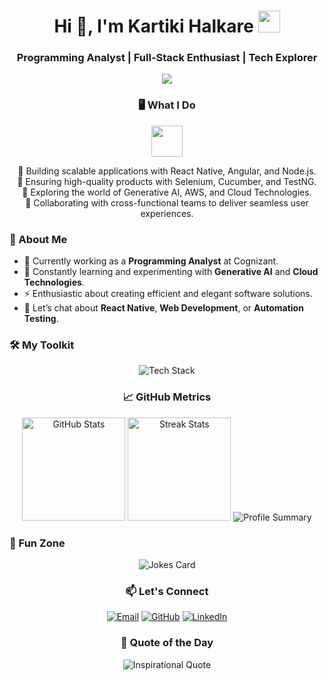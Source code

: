<h1 align="center"> Hi 👋, I'm Kartiki Halkare <img src="https://media.giphy.com/media/hvRJCLFzcasrR4ia7z/giphy.gif" width="35"> </h1> <h3 align="center">Programming Analyst | Full-Stack Enthusiast | Tech Explorer</h3>

<p align="center"> <img src="https://readme-typing-svg.demolab.com?font=Fira+Code&weight=500&size=22&pause=1000&color=09AEBF&background=000000F7&center=true&vCenter=true&width=500&lines=Welcome+to+my+GitHub+Profile!;Crafting+Quality+Code+Everyday.;Turning+Ideas+into+Reality+with+Innovation."> </p>

<h3 align="center"> 🖥️ What I Do </h3> <p align="center"> <img src="https://media.giphy.com/media/L8K62iTDkzGX6/giphy.gif" width="50"> </p> <p align="center"> 🔹 Building scalable applications with React Native, Angular, and Node.js. <br> 🔹 Ensuring high-quality products with Selenium, Cucumber, and TestNG.<br> 🔹 Exploring the world of Generative AI, AWS, and Cloud Technologies.<br> 🔹 Collaborating with cross-functional teams to deliver seamless user experiences. </p>

<h3> 🌟 About Me </h3> <ul> <li> 🔭 Currently working as a <b>Programming Analyst</b> at Cognizant.</li> <li> 🌱 Constantly learning and experimenting with <b>Generative AI</b> and <b>Cloud Technologies</b>.</li> <li> ⚡ Enthusiastic about creating efficient and elegant software solutions.</li> <li> 💬 Let’s chat about <b>React Native</b>, <b>Web Development</b>, or <b>Automation Testing</b>.</li> </ul>

<h3> 🛠️ My Toolkit </h3> <p align="center"> <img src="https://skillicons.dev/icons?i=android,angular,aws,c,cpp,css,docker,figma,firebase,flutter,gcp,git,html,java,javascript,jenkins,matlab,mongodb,nodejs,react,reactnative,ts&perline=8" alt="Tech Stack" /> </p>

<h3 align="center"> 📈 GitHub Metrics </h3> <div align="center"> <img src="https://github-readme-stats.vercel.app/api?username=kimcoder365&show_icons=true&theme=radical&hide=contribs,issues" alt="GitHub Stats" height="165" /> <img src="https://github-readme-streak-stats.herokuapp.com/?user=kimcoder365&theme=radical" alt="Streak Stats" height="165" /> <img src="https://github-profile-summary-cards.vercel.app/api/cards/profile-details?username=kimcoder365&theme=radical" alt="Profile Summary" /> </div>

<h3> 🌈 Fun Zone </h3> <p align="center"> <img src="https://readme-jokes.vercel.app/api?theme=radical" alt="Jokes Card" /> </p>

<h3 align="center"> 📫 Let's Connect </h3> <p align="center"> <a href="mailto:kartihalkare1212@gmail.com"><img src="https://img.shields.io/badge/Email-D14836?style=for-the-badge&logo=gmail&logoColor=white" alt="Email" /></a> <a href="https://github.com/kimcoder365"><img src="https://img.shields.io/badge/GitHub-333333?style=for-the-badge&logo=github&logoColor=white" alt="GitHub" /></a> <a href="https://linkedin.com/in/kartiki-halkare"><img src="https://img.shields.io/badge/LinkedIn-0077B5?style=for-the-badge&logo=linkedin&logoColor=white" alt="LinkedIn" /></a> </p>

<h3 align="center"> 📜 Quote of the Day </h3> <p align="center"> <img src="https://quotes-github-readme.vercel.app/api?type=horizontal&theme=radical" alt="Inspirational Quote" /> </p>
